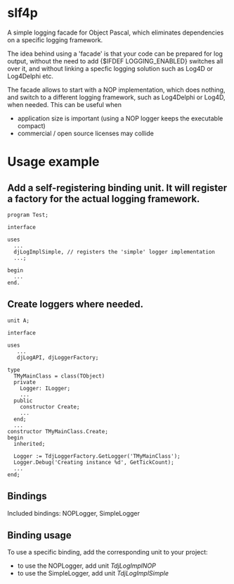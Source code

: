 # slf4p
A simple logging facade for Object Pascal, which eliminates dependencies on a specific logging framework.

The idea behind using a 'facade' is that your code can be prepared for log output, without the need to add  {$IFDEF LOGGING_ENABLED} switches all over it, and without linking a specfic logging solution such as Log4D or Log4Delphi etc.

The facade allows to start with a NOP implementation, which does nothing, and switch to a different logging framework, such as Log4Delphi or Log4D, when needed. This can be useful when

* application size is important (using a NOP logger keeps the executable compact)
* commercial / open source licenses may collide 


# Usage example

## Add a self-registering binding unit. It will register a factory for the actual logging framework. 


    program Test;
    
    interface
    
    uses
      ...
      djLogImplSimple, // registers the 'simple' logger implementation
      ...;
      
    begin
      ...
    end.


## Create loggers where needed.


    unit A;
    
    interface
    
    uses 
       ...
       djLogAPI, djLoggerFactory;
       
    type
      TMyMainClass = class(TObject)
      private
        Logger: ILogger;
        ...
      public
        constructor Create;
        ...
      end;
      ...
    constructor TMyMainClass.Create;
    begin
      inherited;
      
      Logger := TdjLoggerFactory.GetLogger('TMyMainClass');
      Logger.Debug('Creating instance %d', GetTickCount);
      ...
    end;
    
     
Bindings
--------

Included bindings: NOPLogger, SimpleLogger

Binding usage
-------------

To use a specific binding, add the corresponding unit to your project:

* to use the NOPLogger, add unit *TdjLogImplNOP*
* to use the SimpleLogger, add unit *TdjLogImplSimple*


